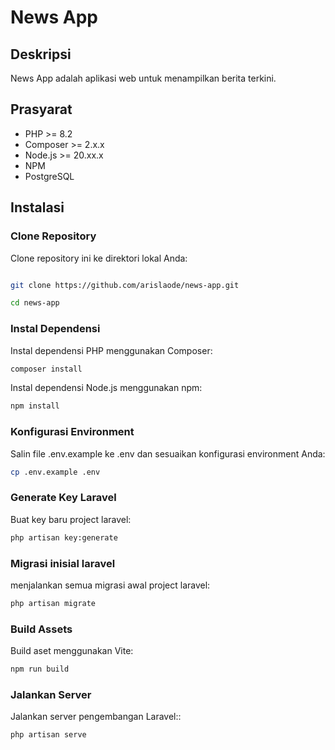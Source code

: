 # News App

## Deskripsi
News App adalah aplikasi web untuk menampilkan berita terkini.

## Prasyarat
- PHP >= 8.2
- Composer >= 2.x.x
- Node.js >= 20.xx.x
- NPM
- PostgreSQL

## Instalasi

### Clone Repository
Clone repository ini ke direktori lokal Anda:

```bash

git clone https://github.com/arislaode/news-app.git

cd news-app

```

### Instal Dependensi
Instal dependensi PHP menggunakan Composer:

```bash
composer install
```

Instal dependensi Node.js menggunakan npm:
```bash
npm install
```

### Konfigurasi Environment
Salin file .env.example ke .env dan sesuaikan konfigurasi environment Anda:

```bash
cp .env.example .env
```

### Generate Key Laravel
Buat key baru project laravel:
```bash
php artisan key:generate
```

### Migrasi inisial laravel
menjalankan semua migrasi awal project laravel:

```bash
php artisan migrate

```

### Build Assets
Build aset menggunakan Vite:

```bash
npm run build
```

### Jalankan Server
Jalankan server pengembangan Laravel::

```bash
php artisan serve
```